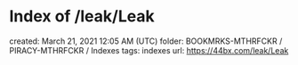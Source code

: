 # Index of /leak/Leak

created: March 21, 2021 12:05 AM (UTC)
folder: BOOKMRKS-MTHRFCKR / PIRACY-MTHRFCKR / Indexes
tags: indexes
url: https://44bx.com/leak/Leak